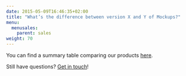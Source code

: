```yaml
---
date: 2015-05-09T16:46:35+02:00
title: "What’s the difference between version X and Y of Mockups?"
menu:
  menusales:
    parent: sales
weight: 70
---
```


You can find a summary table comparing our products [here](https://balsamiq.com/products/compare/).

Still have questions? [Get in touch](https://balsamiq.com/company/#contactinfo)!